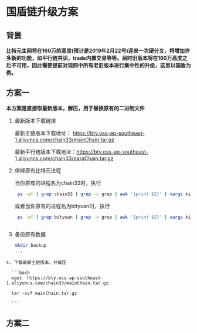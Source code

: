 # 国盾链升级方案

## 背景

  **比特元主网将在160万的高度(预计是2019年2月22号)迎来一次硬分叉，将增加许多新的功能，如平行链共识，trade内置交易等等。届时旧版本将在160万高度之后不可用，因此需要提前对现网中所有老旧版本进行集中性的升级，这里以国盾为例。**

## 方案一

  **本方案是直接取最新版本，解压，用于替换原有的二进制文件**
  
  1. 最新版本下载链接
  
     最新主链版本下载地址： https://bty.oss-ap-southeast-1.aliyuncs.com/chain33/mainChain.tar.gz
  
     最新平行链版本下载地址：https://bty.oss-ap-southeast-1.aliyuncs.com/chain33/paraChain.tar.gz

  
  2. 停掉原有比特元进程
     
     当你原有的进程名为chain33时，执行
     ```bash  
      ps -ef | grep chain33 | grep -v grep | awk '{print $2}' | xargs kill -9 
     ``` 
     或者当你原有的进程名为bityuan时，执行
    
     ```bash
      ps -ef | grep bityuan | grep -v grep | awk '{print $2}' | xargs kill -9
      
     ```
   
   3. 备份原有数据
      
      ```bash
      mkdir backup
      ...
      
      ```
    4. 下载最新主链版本，并解压
      
      ```bash
      wget  https://bty.oss-ap-southeast-1.aliyuncs.com/chain33/mainChain.tar.gz
      
      tar -xvf mainChain.tar.gz
      
      ```
## 方案二
